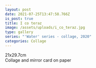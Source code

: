 ```yaml
---
layout: post
date: 2021-07-25T13:47:58.766Z
is_post: true
title: I co teraz
image: /assets/uploads/i_co_teraz.jpg
type: gallery
series: "'Water' series - collage, 2020"
categories: Collage
---
```

21x29.7cm\
Collage and mirror card on paper